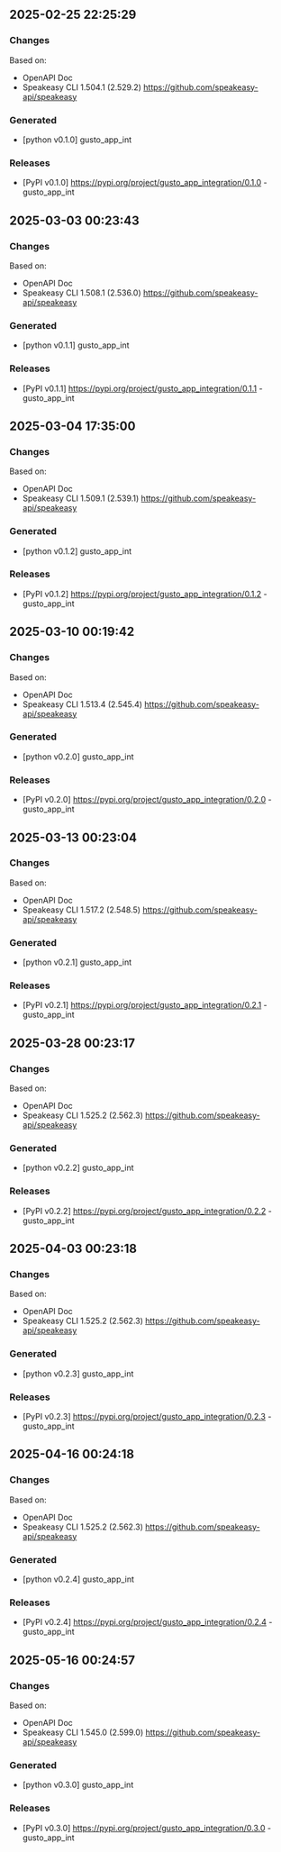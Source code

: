 

## 2025-02-25 22:25:29
### Changes
Based on:
- OpenAPI Doc  
- Speakeasy CLI 1.504.1 (2.529.2) https://github.com/speakeasy-api/speakeasy
### Generated
- [python v0.1.0] gusto_app_int
### Releases
- [PyPI v0.1.0] https://pypi.org/project/gusto_app_integration/0.1.0 - gusto_app_int

## 2025-03-03 00:23:43
### Changes
Based on:
- OpenAPI Doc  
- Speakeasy CLI 1.508.1 (2.536.0) https://github.com/speakeasy-api/speakeasy
### Generated
- [python v0.1.1] gusto_app_int
### Releases
- [PyPI v0.1.1] https://pypi.org/project/gusto_app_integration/0.1.1 - gusto_app_int

## 2025-03-04 17:35:00
### Changes
Based on:
- OpenAPI Doc  
- Speakeasy CLI 1.509.1 (2.539.1) https://github.com/speakeasy-api/speakeasy
### Generated
- [python v0.1.2] gusto_app_int
### Releases
- [PyPI v0.1.2] https://pypi.org/project/gusto_app_integration/0.1.2 - gusto_app_int

## 2025-03-10 00:19:42
### Changes
Based on:
- OpenAPI Doc  
- Speakeasy CLI 1.513.4 (2.545.4) https://github.com/speakeasy-api/speakeasy
### Generated
- [python v0.2.0] gusto_app_int
### Releases
- [PyPI v0.2.0] https://pypi.org/project/gusto_app_integration/0.2.0 - gusto_app_int

## 2025-03-13 00:23:04
### Changes
Based on:
- OpenAPI Doc  
- Speakeasy CLI 1.517.2 (2.548.5) https://github.com/speakeasy-api/speakeasy
### Generated
- [python v0.2.1] gusto_app_int
### Releases
- [PyPI v0.2.1] https://pypi.org/project/gusto_app_integration/0.2.1 - gusto_app_int

## 2025-03-28 00:23:17
### Changes
Based on:
- OpenAPI Doc  
- Speakeasy CLI 1.525.2 (2.562.3) https://github.com/speakeasy-api/speakeasy
### Generated
- [python v0.2.2] gusto_app_int
### Releases
- [PyPI v0.2.2] https://pypi.org/project/gusto_app_integration/0.2.2 - gusto_app_int

## 2025-04-03 00:23:18
### Changes
Based on:
- OpenAPI Doc  
- Speakeasy CLI 1.525.2 (2.562.3) https://github.com/speakeasy-api/speakeasy
### Generated
- [python v0.2.3] gusto_app_int
### Releases
- [PyPI v0.2.3] https://pypi.org/project/gusto_app_integration/0.2.3 - gusto_app_int

## 2025-04-16 00:24:18
### Changes
Based on:
- OpenAPI Doc  
- Speakeasy CLI 1.525.2 (2.562.3) https://github.com/speakeasy-api/speakeasy
### Generated
- [python v0.2.4] gusto_app_int
### Releases
- [PyPI v0.2.4] https://pypi.org/project/gusto_app_integration/0.2.4 - gusto_app_int

## 2025-05-16 00:24:57
### Changes
Based on:
- OpenAPI Doc  
- Speakeasy CLI 1.545.0 (2.599.0) https://github.com/speakeasy-api/speakeasy
### Generated
- [python v0.3.0] gusto_app_int
### Releases
- [PyPI v0.3.0] https://pypi.org/project/gusto_app_integration/0.3.0 - gusto_app_int